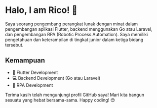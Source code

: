 # Halo, I am Rico! 👋

Saya seorang pengembang perangkat lunak dengan minat dalam pengembangan aplikasi Flutter, backend menggunakan Go atau Laravel, dan pengembangan RPA (Robotic Process Automation). Saya memiliki pengetahuan dan keterampilan di tingkat junior dalam ketiga bidang tersebut.

## Kemampuan

- 💙 Flutter Development
- 💻 Backend Development (Go atau Laravel)
- 🤖 RPA Development

<!-- ## Pengalaman

🚀 Junior Flutter Developer di Perusahaan XYZ
🚀 Junior Backend Developer di Perusahaan ABC
🚀 Junior RPA Developer di Perusahaan PQR -->

<!-- ## Proyek Terkini

- 📱 Aplikasi Flutter Pelacak Pengeluaran: Sebuah aplikasi mobile yang memungkinkan pengguna untuk melacak pengeluaran mereka dan membuat anggaran. Dikembangkan dengan menggunakan Flutter framework.

- 🖥️ API Backend untuk Toko Buku: Sebuah API backend yang dibangun menggunakan bahasa pemrograman Go untuk mendukung toko buku online. Terdapat fitur manajemen produk, pemesanan, dan pembayaran.

- 🤖 Bot RPA untuk Pemrosesan Faktur: Sebuah bot RPA yang dikembangkan menggunakan UiPath untuk mengotomatisasi pemrosesan faktur dalam sebuah perusahaan.
 -->
<!-- ## Cara Menghubungi Saya -->

<!-- Jika Anda tertarik untuk berkolaborasi atau memiliki pertanyaan, jangan ragu untuk menghubungi saya melalui: -->

<!-- - Email: rico@example.com -->
<!-- - LinkedIn: [Rico di LinkedIn](https://www.linkedin.com/in/rico) -->

Terima kasih telah mengunjungi profil GitHub saya! Mari kita bangun sesuatu yang hebat bersama-sama. Happy coding! 😊

<!--
**ricotaffarel/ricotaffarel** is a ✨ _special_ ✨ repository because its `README.md` (this file) appears on your GitHub profile.

Here are some ideas to get you started:

- 🔭 I’m currently working on ...
- 🌱 I’m currently learning ...
- 👯 I’m looking to collaborate on ...
- 🤔 I’m looking for help with ...
- 💬 Ask me about ...
- 📫 How to reach me: ...
- 😄 Pronouns: ...
- ⚡ Fun fact: ...
-->
